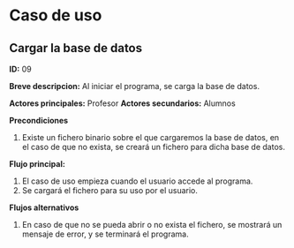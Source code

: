 # Caso de uso

## Cargar la base de datos

**ID:** 09

**Breve descripcion:** Al iniciar el programa, se carga la base de datos.

**Actores principales:** Profesor
**Actores secundarios:** Alumnos

**Precondiciones**
1. Existe un fichero binario sobre el que cargaremos la base de datos, en el caso de que no exista, se creará un fichero para dicha base de datos.

**Flujo principal:**
1. El caso de uso empieza cuando el usuario accede al programa.
2. Se cargará el fichero para su uso por el usuario. 

**Flujos alternativos**
1. En caso de que no se pueda abrir o no exista el fichero, se mostrará un mensaje de error, y se terminará el programa.
